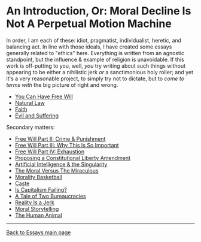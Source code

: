 # An Introduction, Or: Moral Decline Is Not A Perpetual Motion Machine

In order, I am each of these: idiot, pragmatist, individualist, heretic, and balancing act. In line with those ideals, I have created some essays generally related to "ethics" here. Everything is written from an agnostic standpoint, but the influence & example of religion is unavoidable. If this work is off-putting to you, well, *you* try writing about such things without appearing to be either a nihilistic jerk *or* a sanctimonious holy roller; and yet it's a very reasonable project, to simply try not to dictate, but to *come to terms with* the big picture of right and wrong.

- [You Can Have Free Will](./FreeWill.md)
- [Natural Law](./NaturalLaw.md)
- [Faith](./Faith.md)
- [Evil and Suffering](EvilAndSuffering.md)

Secondary matters:

- [Free Will Part II: Crime & Punishment](./FreeWill-II-Crime.md)
- [Free Will Part III: Why This Is So Important](./FreeWill-III-Importance.md)
- [Free Will Part IV: Exhaustion](./FreeWill-IV-Exhaustion.md)
- [Proposing a Constitutional Liberty Amendment](./LibertyAmendment.md)
- [Artificial Intelligence & the Singularity](./AIAndSingularity.md)
- [The Moral Versus The Miraculous](./MoralVsMiraculous.md)
- [Morality Basketball](./MoralityBasketball.md)
- [Caste](./Caste.md)
- [Is Capitalism Failing?](./IsCapitalismFailing.md)
- [A Tale of Two Bureaucracies](./Bureaucracy.md)
- [Reality Is a Jerk](./RealityIsAJerk.md)
- [Moral Storytelling](./MoralStorytelling.md)
- [The Human Animal](./HumanAnimal.md)

----

[Back to Essays main page](../README.md)
